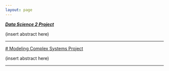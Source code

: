 ```yaml
---
layout: page
---
```


[***Data Science 2 Project***](http://www.cutenessoverflow.com/wp-content/uploads/2014/02/Little-Cute-Puppy-1600x1200.jpg)

(insert abstract here)

___

[# Modeling Complex Systems Project](http://www.cutenessoverflow.com/wp-content/uploads/2014/02/Little-Cute-Puppy-1600x1200.jpg)

(insert abstract here)

___

